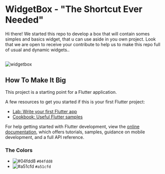 # WidgetBox - "The Shortcut Ever Needed"

Hi there! We started this repo to develop a box that will contain somes simples and basics widget, that u can use aside in you own project. Look that we are open to receive your contribute to help us to make this repo full of usual and dynamic widgets..

##

![widgetbox](https://user-images.githubusercontent.com/33298980/193884862-7e5f7f71-0e69-49fd-92c4-8f2df5507d12.png)

## How To Make It Big

This project is a starting point for a Flutter application.

A few resources to get you started if this is your first Flutter project:

- [Lab: Write your first Flutter app](https://docs.flutter.dev/get-started/codelab)
- [Cookbook: Useful Flutter samples](https://docs.flutter.dev/cookbook)

For help getting started with Flutter development, view the
[online documentation](https://docs.flutter.dev/), which offers tutorials,
samples, guidance on mobile development, and a full API reference.



### The Colors
- ![#04fdd8](https://via.placeholder.com/15/04fdd8/04fdd8.png) `#04fdd8`
- ![#a51cfd](https://via.placeholder.com/15/a51cfd/a51cfd.png) `#a51cfd`
